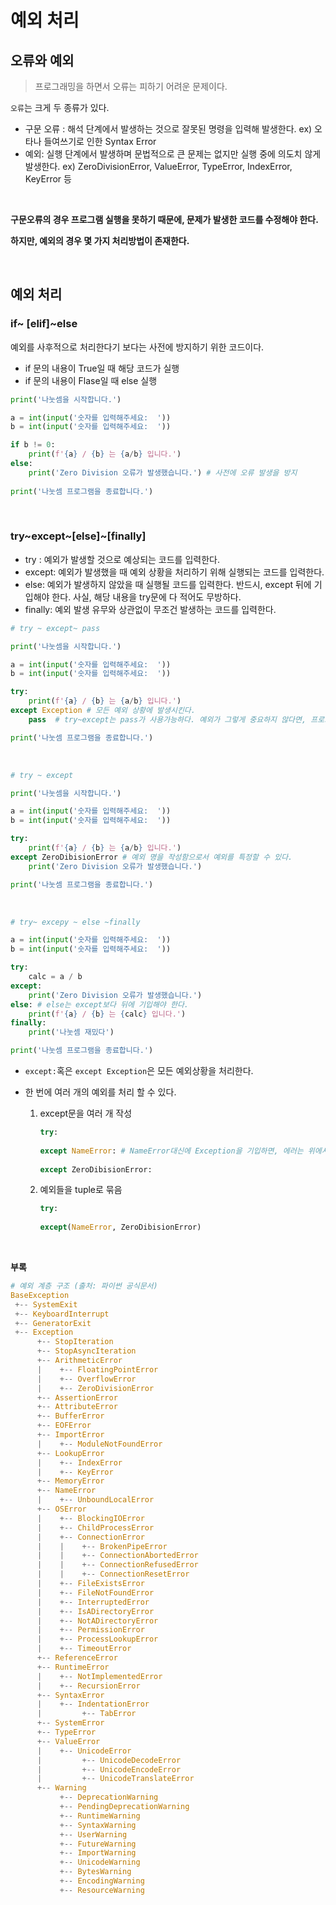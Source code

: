 # 예외 처리

## 오류와 예외

> 프로그래밍을 하면서 오류는 피하기 어려운 문제이다. 

`오류`는 크게  두 종류가 있다. 

- 구문 오류 : 해석 단계에서 발생하는 것으로 잘못된 명령을 입력해 발생한다. 
  ex) 오타나 들여쓰기로 인한 Syntax Error 
- 예외: 실행 단계에서 발생하며 문법적으로 큰 문제는 없지만 실행 중에 의도치 않게 발생한다. 
  ex) ZeroDivisionError, ValueError, TypeError, IndexError, KeyError 등

<br>

**구문오류의 경우 프로그램 실행을 못하기 때문에, 문제가 발생한 코드를 수정해야 한다.** 

**하지만, 예외의 경우 몇 가지 처리방법이 존재한다.** 

<br>

## 예외 처리

 ### if~ [elif]~else 

예외를 사후적으로 처리한다기 보다는 사전에 방지하기 위한 코드이다. 

- if 문의 내용이 True일 때 해당 코드가 실행 
- if 문의 내용이 Flase일 때 else 실행 

```python
print('나눗셈을 시작합니다.')

a = int(input('숫자를 입력해주세요:  '))
b = int(input('숫자를 입력해주세요:  '))

if b != 0:
    print(f'{a} / {b} 는 {a/b} 입니다.')
else:
    print('Zero Division 오류가 발생했습니다.') # 사전에 오류 발생을 방지
    
print('나눗셈 프로그램을 종료합니다.')
```

<br>

### try~except~[else]~[finally]

- try : 예외가 발생할 것으로 예상되는 코드를 입력한다. 
- except: 예외가 발생했을 때 예외 상황을 처리하기 위해 실행되는 코드를 입력한다.
- else: 예외가 발생하지 않았을 때 실행될 코드를 입력한다. 
  반드시, except 뒤에 기입해야 한다. 사실, 해당 내용을 try문에 다 적어도 무방하다.
- finally: 예외 발생 유무와 상관없이 무조건 발생하는 코드를 입력한다. 

```python
# try ~ except~ pass

print('나눗셈을 시작합니다.')

a = int(input('숫자를 입력해주세요:  '))
b = int(input('숫자를 입력해주세요:  '))

try:
    print(f'{a} / {b} 는 {a/b} 입니다.')
except Exception # 모든 예외 상황에 발생시킨다. 
    pass  # try~except는 pass가 사용가능하다. 예외가 그렇게 중요하지 않다면, 프로그램 종료를 막기 위함.

print('나눗셈 프로그램을 종료합니다.')
```
<br>

```python
# try ~ except 

print('나눗셈을 시작합니다.')

a = int(input('숫자를 입력해주세요:  '))
b = int(input('숫자를 입력해주세요:  '))

try:
    print(f'{a} / {b} 는 {a/b} 입니다.')
except ZeroDibisionError # 예외 명을 작성함으로서 예외를 특정할 수 있다. 
    print('Zero Division 오류가 발생했습니다.')

print('나눗셈 프로그램을 종료합니다.')
```

<br>

```python
# try~ excepy ~ else ~finally

a = int(input('숫자를 입력해주세요:  '))
b = int(input('숫자를 입력해주세요:  '))

try:
    calc = a / b
except:
    print('Zero Division 오류가 발생했습니다.')
else: # else는 except보다 뒤에 기입해야 한다. 
    print(f'{a} / {b} 는 {calc} 입니다.')    
finally:
    print('나눗셈 재밌다')

print('나눗셈 프로그램을 종료합니다.')

```

-  `except:`혹은 `except Exception`은 모든 예외상황을 처리한다. 

- 한 번에 여러 개의 예외를 처리 할 수 있다. 

  1. except문을 여러 개 작성

     ```python
     try:
         
     except NameError: # NameError대신에 Exception을 기입하면, 에러는 위에서부터 처리되어 except ZeroDibisionErrort는 실행되지 않는다.
       
     except ZeroDibisionError:
     ```

  2. 예외들을 tuple로 묶음   

     ```python
     try:
         
     except(NameError, ZeroDibisionError)
     ```

<br>

**부록**

```python
# 예외 계층 구조 (출처: 파이썬 공식문서)
BaseException
 +-- SystemExit
 +-- KeyboardInterrupt
 +-- GeneratorExit
 +-- Exception
      +-- StopIteration
      +-- StopAsyncIteration
      +-- ArithmeticError
      |    +-- FloatingPointError
      |    +-- OverflowError
      |    +-- ZeroDivisionError
      +-- AssertionError
      +-- AttributeError
      +-- BufferError
      +-- EOFError
      +-- ImportError
      |    +-- ModuleNotFoundError
      +-- LookupError
      |    +-- IndexError
      |    +-- KeyError
      +-- MemoryError
      +-- NameError
      |    +-- UnboundLocalError
      +-- OSError
      |    +-- BlockingIOError
      |    +-- ChildProcessError
      |    +-- ConnectionError
      |    |    +-- BrokenPipeError
      |    |    +-- ConnectionAbortedError
      |    |    +-- ConnectionRefusedError
      |    |    +-- ConnectionResetError
      |    +-- FileExistsError
      |    +-- FileNotFoundError
      |    +-- InterruptedError
      |    +-- IsADirectoryError
      |    +-- NotADirectoryError
      |    +-- PermissionError
      |    +-- ProcessLookupError
      |    +-- TimeoutError
      +-- ReferenceError
      +-- RuntimeError
      |    +-- NotImplementedError
      |    +-- RecursionError
      +-- SyntaxError
      |    +-- IndentationError
      |         +-- TabError
      +-- SystemError
      +-- TypeError
      +-- ValueError
      |    +-- UnicodeError
      |         +-- UnicodeDecodeError
      |         +-- UnicodeEncodeError
      |         +-- UnicodeTranslateError
      +-- Warning
           +-- DeprecationWarning
           +-- PendingDeprecationWarning
           +-- RuntimeWarning
           +-- SyntaxWarning
           +-- UserWarning
           +-- FutureWarning
           +-- ImportWarning
           +-- UnicodeWarning
           +-- BytesWarning
           +-- EncodingWarning
           +-- ResourceWarning
```

